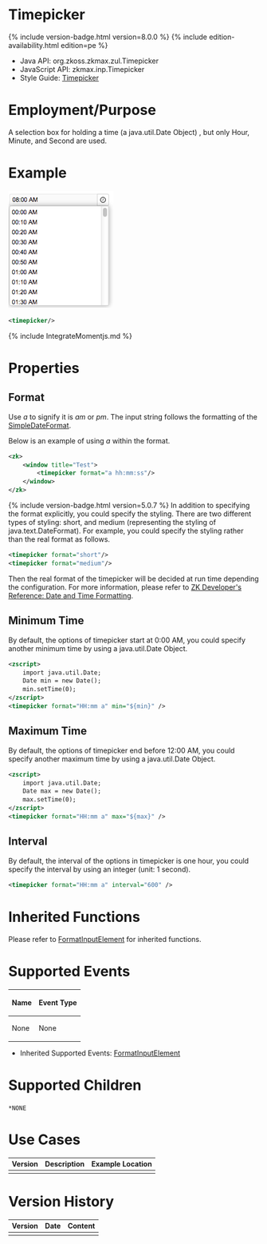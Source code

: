 

# Timepicker

{% include version-badge.html version=8.0.0 %} {% include edition-availability.html edition=pe %}

- Java API: <javadoc>org.zkoss.zkmax.zul.Timepicker</javadoc>
- JavaScript API:
  <javadoc directory="jsdoc">zkmax.inp.Timepicker</javadoc>
- Style Guide: [ Timepicker](ZK_Style_Customization_Guide)

# Employment/Purpose

A selection box for holding a time (a java.util.Date Object) , but only
Hour, Minute, and Second are used.

# Example

![](images/ZKCompRef_Timepicker.png)

``` xml
<timepicker/>
```

{% include IntegrateMomentjs.md %}

# Properties

## Format

Use *a* to signify it is *am* or *pm*. The input string follows the
formatting of the
[SimpleDateFormat](http://java.sun.com/j2se/1.5.0/docs/api/java/text/SimpleDateFormat.html).

Below is an example of using *a* within the format.

``` xml
<zk>
    <window title="Test">
        <timepicker format="a hh:mm:ss"/>
    </window>
</zk>
```

{% include version-badge.html version=5.0.7 %} In addition to specifying the format
explicitly, you could specify the styling. There are two different types
of styling: short, and medium (representing the styling of
java.text.DateFormat). For example, you could specify the styling rather
than the real format as follows.

``` xml
<timepicker format="short"/>
<timepicker format="medium"/>
```

Then the real format of the timepicker will be decided at run time
depending the configuration. For more information, please refer to [ZK
Developer's Reference: Date and Time
Formatting](ZK_Developer's_Reference/Internationalization/Date_and_Time_Formatting).

## Minimum Time

By default, the options of timepicker start at 0:00 AM, you could
specify another minimum time by using a java.util.Date Object.

``` xml
<zscript>
    import java.util.Date;
    Date min = new Date();
    min.setTime(0);
</zscript>
<timepicker format="HH:mm a" min="${min}" />
```

## Maximum Time

By default, the options of timepicker end before 12:00 AM, you could
specify another maximum time by using a java.util.Date Object.

``` xml
<zscript>
    import java.util.Date;
    Date max = new Date();
    max.setTime(0);
</zscript>
<timepicker format="HH:mm a" max="${max}" />
```

## Interval

By default, the interval of the options in timepicker is one hour, you
could specify the interval by using an integer (unit: 1 second).

``` xml
<timepicker format="HH:mm a" interval="600" />
```

# Inherited Functions

Please refer to [
FormatInputElement](ZK_Component_Reference/Base_Components/FormatInputElement)
for inherited functions.

# Supported Events

<table>
<thead>
<tr class="header">
<th><center>
<p>Name</p>
</center></th>
<th><center>
<p>Event Type</p>
</center></th>
</tr>
</thead>
<tbody>
<tr class="odd">
<td><p>None</p></td>
<td><p>None</p></td>
</tr>
</tbody>
</table>

- Inherited Supported Events: [
  FormatInputElement](ZK_Component_Reference/Base_Components/FormatInputElement#Supported_Events)

# Supported Children

`*NONE`

# Use Cases

| Version | Description | Example Location |
|---------|-------------|------------------|
|         |             |                  |

# Version History



| Version | Date | Content |
|---------|------|---------|
|         |      |         |



